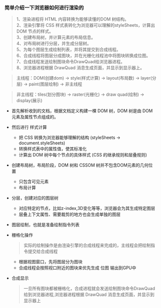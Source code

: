 ### 简单介绍一下浏览器如何进行渲染的
>1、渲染进程将 HTML 内容转换为能够读懂的DOM 树结构。<br>
2、渲染引擎将 CSS 样式表转化为浏览器可以理解的styleSheets，计算出 DOM 节点的样式。<br>
3、创建布局树，并计算元素的布局信息。<br>
4、对布局树进行分层，并生成分层树。<br>
5、为每个图层生成绘制列表，并将其提交到合成线程。<br>
6、合成线程将图层分成图块，并在光栅化线程池中将图块转换成位图。<br>
7、合成线程发送绘制图块命令DrawQuad给浏览器进程。<br>
8、浏览器进程根据 DrawQuad 消息生成页面，并显示到显示器上。<br>

> 主线程：DOM(创建dom) -> style(样式计算) -> layout(布局数) -> layer(分层) -> paint(图层绘制) -> 非主线程

> 非主线程：tiles(划分图块) -> raster(光栅化) -> draw quad(绘制) -> display(展示)

+ 首先解析收到的文档，根据文档定义构建一棵 DOM 树，DOM 树是由 DOM 元素及属性节点组成的。

+ 然后进行 样式计算
    + 把 CSS 转换为浏览器能够理解的结构 (styleSheets -> document.styleSheets)
    + 转换样式表中的属性值，使其标准化
    + 计算出 DOM 树中每个节点的具体样式 (CSS 的继承规则和层叠规则)
    
+ 创建布局树，布局阶段，DOM 树和 CSSOM 树并不包含DOM元素的几何位置
    + 只包含可见元素
    + 布局计算
  
+ 分层，创建对应的图层树
    + 对应特定的节点，比如z-index,3D变化等等，浏览器会为其生成特定图层
    + 层叠上下文属性、需要裁剪的地方也会生成单独的图层

+ 图层绘制，也就是准备绘制指令列表
  
+ 栅格化操作
  > 实际的绘制操作是由渲染引擎的合成线程来完成的，主线程会把绘制指令提交给合成线程
    + 根据视图窗口，先将图层分为图块
    + 合成线程会按照视口附近的图块来优先生成 位图 输出到GPU中
  
+ 合成显示
  > 一旦所有图块都被栅格化，合成进程就会发送绘制图块命令DrawQuad给到浏览器进程,浏览器进程根据 DrawQuad 消息生成页面，并显示到显示器上
  